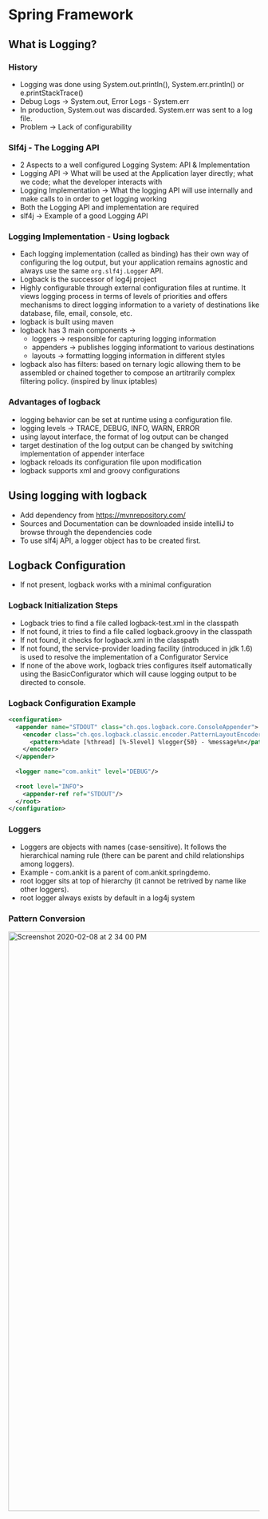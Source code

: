 # Spring Framework

## What is Logging?

### History

- Logging was done using System.out.println(), System.err.println() or e.printStackTrace()
- Debug Logs -> System.out, Error Logs - System.err
- In production, System.out was discarded. System.err was sent to a log file.
- Problem -> Lack of configurability

### Slf4j - The Logging API

- 2 Aspects to a well configured Logging System: API & Implementation
- Logging API -> What will be used at the Application layer directly; what we code; what the developer interacts with
- Logging Implementation -> What the logging API will use internally and make calls to in order to get logging working
- Both the Logging API and implementation are required
- slf4j -> Example of a good Logging API

### Logging Implementation - Using logback

- Each logging implementation (called as binding) has their own way of configuring the log output, but your application remains agnostic and always use the same `org.slf4j.Logger` API.
- Logback is the successor of log4j project
- Highly configurable through external configuration files at runtime. It views logging process in terms of levels of priorities and offers mechanisms to direct logging information to a variety of destinations like database, file, email, console, etc.
- logback is built using maven
- logback has 3 main components ->
  - loggers -> responsible for capturing logging information
  - appenders -> publishes logging informationt to various destinations
  - layouts -> formatting logging information in different styles
- logback also has filters: based on ternary logic allowing them to be assembled or chained together to compose an artitrarily complex filtering policy. (inspired by linux iptables)

### Advantages of logback

- logging behavior can be set at runtime using a configuration file.
- logging levels -> TRACE, DEBUG, INFO, WARN, ERROR
- using layout interface, the format of log output can be changed
- target destination of the log output can be changed by switching implementation of appender interface
- logback reloads its configuration file upon modification
- logback supports xml and groovy configurations

## Using logging with logback

- Add dependency from https://mvnrepository.com/ 
- Sources and Documentation can be downloaded inside intelliJ to browse through the dependencies code
- To use slf4j API, a logger object has to be created first.

## Logback Configuration

- If not present, logback works with a minimal configuration

### Logback Initialization Steps

- Logback tries to find a file called logback-test.xml in the classpath
- If not found, it tries to find a file called logback.groovy in the classpath
- If not found, it checks for logback.xml in the classpath
- If not found, the service-provider loading facility (introduced in jdk 1.6) is used to resolve the implementation of a Configurator Service
- If none of the above work, logback tries configures itself automatically using the BasicConfigurator which will cause logging output to be directed to console.

### Logback Configuration Example

```xml
<configuration>
  <appender name="STDOUT" class="ch.qos.logback.core.ConsoleAppender">
    <encoder class="ch.qos.logback.classic.encoder.PatternLayoutEncoder">
      <pattern>%date [%thread] [%-5level] %logger{50} - %message%n</pattern>
    </encoder>
  </appender>
  
  <logger name="com.ankit" level="DEBUG"/>
  
  <root level="INFO">
    <appender-ref ref="STDOUT"/>
  </root>
</configuration>
```

### Loggers

- Loggers are objects with names (case-sensitive). It follows the hierarchical naming rule (there can be parent and child relationships among loggers).
- Example - com.ankit is a parent of com.ankit.springdemo.
- root logger sits at top of hierarchy (it cannot be retrived by name like other loggers).
- root logger always exists by default in a log4j system

### Pattern Conversion

<img width="1160" alt="Screenshot 2020-02-08 at 2 34 00 PM" src="https://user-images.githubusercontent.com/10058009/74082465-401af800-4a80-11ea-9c17-30f6f8dd062e.png">

